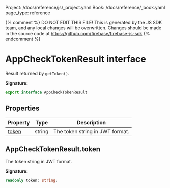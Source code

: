 Project: /docs/reference/js/_project.yaml
Book: /docs/reference/_book.yaml
page_type: reference

{% comment %}
DO NOT EDIT THIS FILE!
This is generated by the JS SDK team, and any local changes will be
overwritten. Changes should be made in the source code at
https://github.com/firebase/firebase-js-sdk
{% endcomment %}

# AppCheckTokenResult interface
Result returned by `getToken()`<!-- -->.

<b>Signature:</b>

```typescript
export interface AppCheckTokenResult 
```

## Properties

|  Property | Type | Description |
|  --- | --- | --- |
|  [token](./app-check.appchecktokenresult.md#appchecktokenresulttoken) | string | The token string in JWT format. |

## AppCheckTokenResult.token

The token string in JWT format.

<b>Signature:</b>

```typescript
readonly token: string;
```
